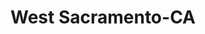 ---
title: West Sacramento-CA
slug: west-sacramento-ca
f_state:
- cms/state/california.md
f_locations:
- cms/payday-loan/advance-america-2679.md
- cms/payday-loan/advance-america-3017.md
- cms/payday-loan/check-into-cash-of-california-13295.md
- cms/payday-loan/check-max-plus-13894.md
- cms/payday-loan/check-max-plus-13896.md
- cms/payday-loan/check-max-plus-13897.md
- cms/payday-loan/paul-jain-23470.md
- cms/payday-loan/west-sacramento-check-cashing-28707.md
- cms/payday-loan/west-sacramento-check-cashing-28708.md
updated-on: '2024-05-30T13:41:28.615Z'
created-on: '2024-05-30T13:41:28.615Z'
published-on: '2024-05-30T13:54:32.469Z'
f_city: West Sacramento
layout: '[city].html'
tags: city
---